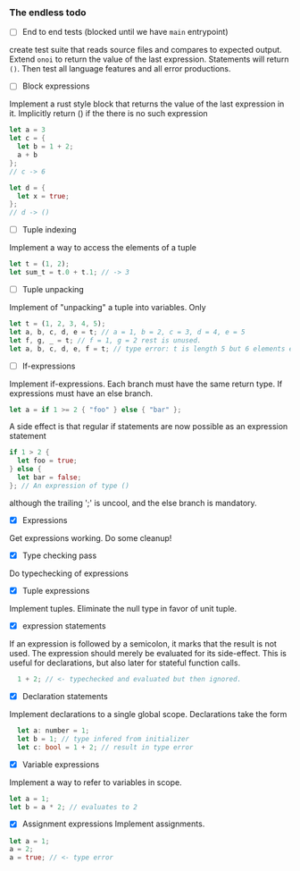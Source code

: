 
### The endless todo

- [ ] End to end tests (blocked until we have `main` entrypoint)

create test suite that reads source files and compares to expected output.
Extend `onoi` to return the value of the last expression. Statements will return `()`.
Then test all language features and all error productions.


- [ ] Block expressions

Implement a rust style block that returns the value of the last expression in it.
Implicitly return () if the there is no such expression
```rust
let a = 3
let c = {
  let b = 1 + 2;
  a + b
};
// c -> 6

let d = {
  let x = true;
};
// d -> ()
```

- [ ] Tuple indexing

Implement a way to access the elements of a tuple
```rust
let t = (1, 2);
let sum_t = t.0 + t.1; // -> 3
```

- [ ] Tuple unpacking

Implement of "unpacking" a tuple into variables. Only 

```rust
let t = (1, 2, 3, 4, 5);
let a, b, c, d, e = t; // a = 1, b = 2, c = 3, d = 4, e = 5
let f, g, _ = t; // f = 1, g = 2 rest is unused.
let a, b, c, d, e, f = t; // type error: t is length 5 but 6 elements extracted  
```

- [ ] If-expressions

Implement if-expressions. Each branch must have the same return type.
If expressions must have an else branch.
```rust
let a = if 1 >= 2 { "foo" } else { "bar" };
```

A side effect is that regular if statements are now possible as an expression statement
```rust
if 1 > 2 {
  let foo = true;
} else {
  let bar = false;
}; // An expression of type ()
```
although the trailing ';' is uncool, and the else branch is mandatory.

- [x] Expressions

Get expressions working. Do some cleanup!

- [x] Type checking pass

Do typechecking of expressions

- [x] Tuple expressions

Implement tuples. Eliminate the null type in favor of unit tuple.

- [x] expression statements

If an expression is followed by a semicolon, it marks that the result is not used.
The expression should merely be evaluated for its side-effect.
This is useful for declarations, but also later for stateful function calls.
```rust
  1 + 2; // <- typechecked and evaluated but then ignored.
```

- [x] Declaration statements

Implement declarations to a single global scope. Declarations take the form
```rust
  let a: number = 1;
  let b = 1; // type infered from initializer
  let c: bool = 1 + 2; // result in type error
```

- [x] Variable expressions

Implement a way to refer to variables in scope.
```rust
let a = 1;
let b = a * 2; // evaluates to 2
```

- [x] Assignment expressions
Implement assignments.
```rust
let a = 1;
a = 2;
a = true; // <- type error
```
